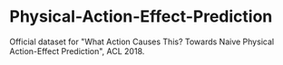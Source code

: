 # Physical-Action-Effect-Prediction
Official dataset for "What Action Causes This? Towards Naive Physical Action-Effect Prediction", ACL 2018.
